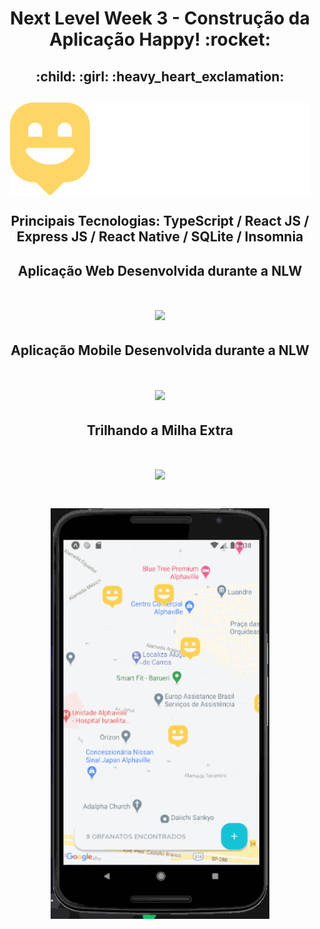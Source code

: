<h1 align="center">Next Level Week 3 - Construção da Aplicação Happy! :rocket: </h1>
<h2 align="center">:child: :girl: :heavy_heart_exclamation:</h2>

<h2 align="center"><img align="center" src="https://github.com/AlexPauloVieira/NextLevelWeek3/blob/main/front-web/src/images/logo.svg"><h2>

 <h2 align="center">Principais Tecnologias: TypeScript / React JS / Express JS / React Native / SQLite / Insomnia </h2>

 <h2 align="center">Aplicação Web Desenvolvida durante a NLW </h2>

<h1 align="center" ><img width="700" src="https://github.com/AlexPauloVieira/NextLevelWeek3/blob/main/happy.gif" /></h1>

 <h2 align="center">Aplicação Mobile Desenvolvida durante a NLW</h2>
 
<h1 align="center" ><img width="350" src="https://github.com/AlexPauloVieira/NextLevelWeek3/blob/main/happymobile.gif" /></h1>

<h2 align="center">Trilhando a Milha Extra </h2>

<h1 align="center" ><img width="700" src="https://github.com/AlexPauloVieira/NextLevelWeek3/blob/main/happycustom.gif" /></h1>

<h1 align="center" ><img width="350" src="https://github.com/AlexPauloVieira/NextLevelWeek3/blob/main/happymobilenew.gif" /></h1>



